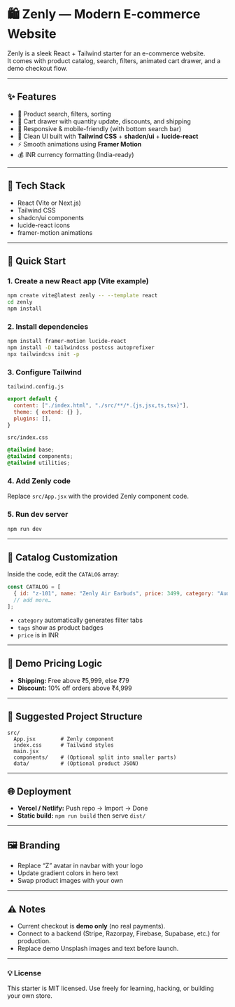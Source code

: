# 🛍️ Zenly — Modern E-commerce Website

Zenly is a sleek React + Tailwind starter for an e-commerce website.  
It comes with product catalog, search, filters, animated cart drawer, and a demo checkout flow.

---

## ✨ Features
- 🔎 Product search, filters, sorting  
- 🛒 Cart drawer with quantity update, discounts, and shipping  
- 📱 Responsive & mobile-friendly (with bottom search bar)  
- 🎨 Clean UI built with **Tailwind CSS** + **shadcn/ui** + **lucide-react**  
- ⚡ Smooth animations using **Framer Motion**  
- 💰 INR currency formatting (India-ready)

---

## 🧱 Tech Stack
- React (Vite or Next.js)  
- Tailwind CSS  
- shadcn/ui components  
- lucide-react icons  
- framer-motion animations  

---

## 🚀 Quick Start

### 1. Create a new React app (Vite example)
```bash
npm create vite@latest zenly -- --template react
cd zenly
npm install
```

### 2. Install dependencies
```bash
npm install framer-motion lucide-react
npm install -D tailwindcss postcss autoprefixer
npx tailwindcss init -p
```

### 3. Configure Tailwind
`tailwind.config.js`
```js
export default {
  content: ["./index.html", "./src/**/*.{js,jsx,ts,tsx}"],
  theme: { extend: {} },
  plugins: [],
}
```

`src/index.css`
```css
@tailwind base;
@tailwind components;
@tailwind utilities;
```

### 4. Add Zenly code
Replace `src/App.jsx` with the provided Zenly component code.

### 5. Run dev server
```bash
npm run dev
```


---

## 🛒 Catalog Customization
Inside the code, edit the `CATALOG` array:
```js
const CATALOG = [
  { id: "z-101", name: "Zenly Air Earbuds", price: 3499, category: "Audio", tags: ["bestseller"], image: "your-image.jpg", blurb: "Your description" },
  // add more…
];
```

- `category` automatically generates filter tabs  
- `tags` show as product badges  
- `price` is in INR  

---

## 💸 Demo Pricing Logic
- **Shipping:** Free above ₹5,999, else ₹79  
- **Discount:** 10% off orders above ₹4,999  

---

## 📁 Suggested Project Structure
```
src/
  App.jsx        # Zenly component
  index.css      # Tailwind styles
  main.jsx
  components/    # (Optional split into smaller parts)
  data/          # (Optional product JSON)
```

---

## 🌐 Deployment
- **Vercel / Netlify:** Push repo → Import → Done  
- **Static build:** `npm run build` then serve `dist/`

---

## 🖼️ Branding
- Replace “Z” avatar in navbar with your logo  
- Update gradient colors in hero text  
- Swap product images with your own  

---

## ⚠️ Notes
- Current checkout is **demo only** (no real payments).  
- Connect to a backend (Stripe, Razorpay, Firebase, Supabase, etc.) for production.  
- Replace demo Unsplash images and text before launch.  

---

### 💡 License
This starter is MIT licensed. Use freely for learning, hacking, or building your own store.
